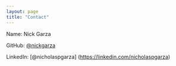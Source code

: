 ```yaml
---
layout: page
title: "Contact"
---
```

Name: Nick Garza

GitHub: [@nickgarza](https://github.com/nickgarza)

LinkedIn: [@nicholaspgarza] (https://linkedin.com/nicholaspgarza)
